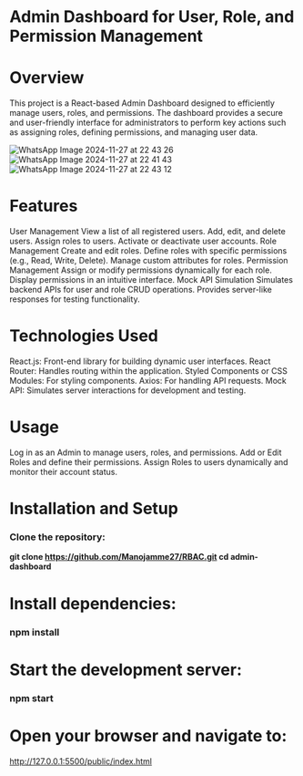 # Admin Dashboard for User, Role, and Permission Management


# Overview

This project is a React-based Admin Dashboard designed to efficiently manage users, roles, and permissions. The dashboard provides a secure and user-friendly interface for administrators to perform key actions such as assigning roles, defining permissions, and managing user data.

![WhatsApp Image 2024-11-27 at 22 43 26](https://github.com/user-attachments/assets/9077a6c4-8a27-4229-9d97-6bf06c9d86ae)
![WhatsApp Image 2024-11-27 at 22 41 43](https://github.com/user-attachments/assets/3b8a3550-16b3-4b28-b043-6d18b9945be9)
![WhatsApp Image 2024-11-27 at 22 43 12](https://github.com/user-attachments/assets/47468e0f-3af2-4bf3-a054-8fadfbfc3fc4)


# Features

User Management
View a list of all registered users.
Add, edit, and delete users.
Assign roles to users.
Activate or deactivate user accounts.
Role Management
Create and edit roles.
Define roles with specific permissions (e.g., Read, Write, Delete).
Manage custom attributes for roles.
Permission Management
Assign or modify permissions dynamically for each role.
Display permissions in an intuitive interface.
Mock API Simulation
Simulates backend APIs for user and role CRUD operations.
Provides server-like responses for testing functionality.


# Technologies Used

React.js: Front-end library for building dynamic user interfaces.
React Router: Handles routing within the application.
Styled Components or CSS Modules: For styling components.
Axios: For handling API requests.
Mock API: Simulates server interactions for development and testing.

# Usage

Log in as an Admin to manage users, roles, and permissions.
Add or Edit Roles and define their permissions.
Assign Roles to users dynamically and monitor their account status.


# Installation and Setup

### Clone the repository:

**git clone https://github.com/Manojamme27/RBAC.git
cd admin-dashboard**

# Install dependencies:

### npm install

# Start the development server:

### npm start

# Open your browser and navigate to:

http://127.0.0.1:5500/public/index.html


